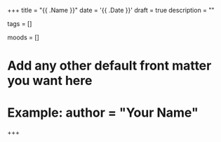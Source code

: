 +++
title = "{{ .Name }}"
date = '{{ .Date }}'
draft = true
description = ""

tags = []

moods = []

# Add any other default front matter you want here
# Example: author = "Your Name"
+++
